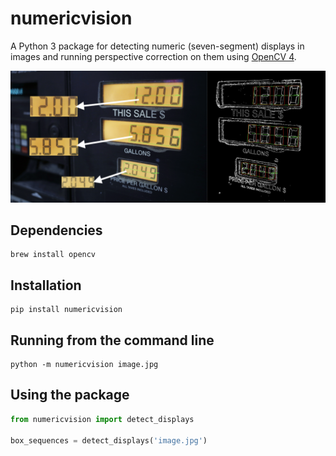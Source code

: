 # numericvision

A Python 3 package for detecting numeric (seven-segment) displays in images and running perspective correction on them
using [OpenCV 4](https://opencv.org).

![Demo](images/demo.png)

## Dependencies

```
brew install opencv
```

## Installation

```
pip install numericvision
```

## Running from the command line

```
python -m numericvision image.jpg
```

## Using the package

```python
from numericvision import detect_displays

box_sequences = detect_displays('image.jpg')
```
